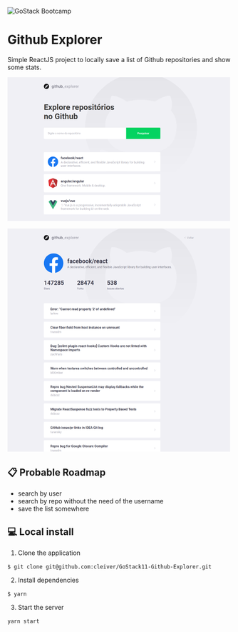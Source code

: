 ![GoStack Bootcamp](https://storage.googleapis.com/golden-wind/bootcamp-gostack/header-desafios.png "GoStack Bootcamp")

# Github Explorer

Simple ReactJS project to locally save a list of Github repositories and show some stats.

![Main screen](screenshot_01.png "Main screen")

![Details page](screenshot_02.png "Details page")

## 📋 Probable Roadmap
- search by user
- search by repo without the need of the username
- save the list somewhere


## 💻 Local install
1. Clone the application

```
$ git clone git@github.com:cleiver/GoStack11-Github-Explorer.git
```

2. Install dependencies

```
$ yarn
```

3. Start the server

```
yarn start
```
